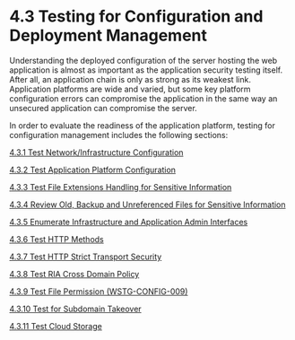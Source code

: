 # 4.3 Testing for Configuration and Deployment Management

Understanding the deployed configuration of the server hosting the web application is almost as important as the application security testing itself. After all, an application chain is only as strong as its weakest link. Application platforms are wide and varied, but some key platform configuration errors can compromise the application in the same way an unsecured application can compromise the server.

In order to evaluate the readiness of the application platform, testing for configuration management includes the following sections:

[4.3.1 Test Network/Infrastructure Configuration](4.3.1_Test_Network_Infrastructure_Configuration.md)

[4.3.2 Test Application Platform Configuration](4.3.2_Test_Application_Platform_Configuration.md)

[4.3.3 Test File Extensions Handling for Sensitive Information](4.3.3_Test_File_Extensions_Handling_for_Sensitive_Information.md)

[4.3.4 Review Old, Backup and Unreferenced Files for Sensitive Information](4.3.4_Review_Old_Backup_and_Unreferenced_Files_for_Sensitive_Information.md)

[4.3.5 Enumerate Infrastructure and Application Admin Interfaces](4.3.5_Enumerate_Infrastructure_and_Application_Admin_Interfaces.md)

[4.3.6 Test HTTP Methods](4.3.6_Test_HTTP_Methods.md)

[4.3.7 Test HTTP Strict Transport Security](4.3.7_Test_HTTP_Strict_Transport_Security.md)

[4.3.8 Test RIA Cross Domain Policy](4.3.8_Test_RIA_Cross_Domain_Policy.md)

[4.3.9 Test File Permission (WSTG-CONFIG-009)](4.3.9_Test_File_Permission_WSTG-CONFIG-009.md)

[4.3.10 Test for Subdomain Takeover](4.3.10_Test_for_Subdomain_Takeover.md)

[4.3.11 Test Cloud Storage](4.3.11_Test_Cloud_Storage.md)

